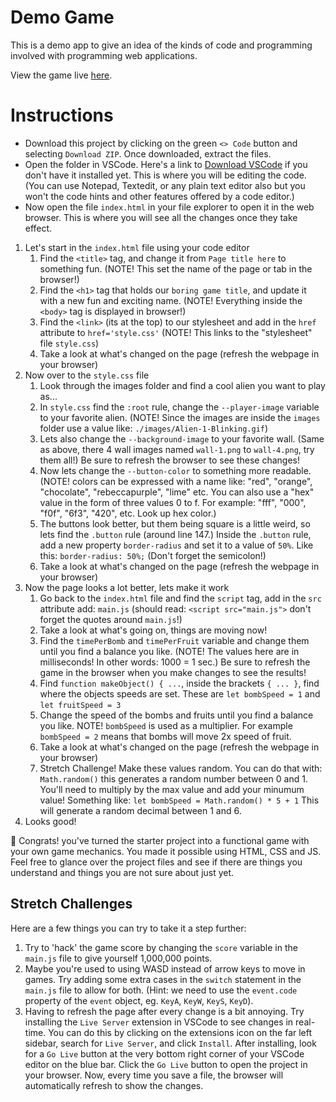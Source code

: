 # Demo Game

This is a demo app to give an idea of the kinds of code and programming involved with programming web applications.

View the game live [here](https://make-school-labs.github.io/few-track-demo/).

# Instructions

- Download this project by clicking on the green `<> Code` button and selecting `Download ZIP`. Once downloaded, extract the files.
- Open the folder in VSCode. Here's a link to [Download VSCode](https://code.visualstudio.com/) if you don't have it installed yet. This is where you will be editing the code. (You can use Notepad, Textedit, or any plain text editor also but you won't the code hints and other features offered by a code editor.)
- Now open the file `index.html` in your file explorer to open it in the web browser. This is where you will see all the changes once they take effect.

1. Let's start in the `index.html` file using your code editor
    1. Find the `<title>` tag, and change it from `Page title here` to something fun. (NOTE! This set the name of the page or tab in the browser!)
    2. Find the `<h1>` tag that holds our `boring game title`, and update it with a new fun and exciting name. (NOTE! Everything inside the `<body>` tag is displayed in browser!)
    3. Find the `<link>` (its at the top) to our stylesheet and add in the `href` attribute to `href='style.css'` (NOTE! This links to the "stylesheet" file `style.css`)
    4. Take a look at what's changed on the page (refresh the webpage in your browser)
2. Now over to the `style.css` file
    1. Look through the images folder and find a cool alien you want to play as...
    2. In `style.css` find the `:root` rule, change the `--player-image` variable to your favorite alien. (NOTE! Since the images are inside the `images` folder use a value like: `./images/Alien-1-Blinking.gif`)
    3. Lets also change the `--background-image` to your favorite wall. (Same as above, there 4 wall images named `wall-1.png` to `wall-4.png`, try them all!) Be sure to refresh the browser to see these changes! 
    4. Now lets change the `--button-color` to something more readable. (NOTE! colors can be expressed with a name like: "red", "orange", "chocolate", "rebeccapurple", "lime" etc. You can also use a "hex" value in the form of three values 0 to f. For example: "fff", "000", "f0f", "6f3", "420", etc. Look up hex color.)
    5. The buttons look better, but them being square is a little weird, so lets find the `.button` rule (around line 147.) Inside the `.button` rule, add a new property `border-radius` and set it to a value of `50%`. Like this: `border-radius: 50%;` (Don't forget the semicolon!)
    6. Take a look at what's changed on the page (refresh the webpage in your browser)
3. Now the page looks a lot better, lets make it work
    1. Go back to the `index.html` file and find the `script` tag, add in the `src` attribute add: `main.js` (should read: `<script src="main.js">` don't forget the quotes around `main.js`!)
    2. Take a look at what's going on, things are moving now!
    3. Find the `timePerBomb` and `timePerFruit` variable and change them until you find a balance you like. (NOTE! The values here are in milliseconds! In other words: 1000 = 1 sec.) Be sure to refresh the game in the browser when you make changes to see the results!  
    4. Find `function makeObject() { ...`, inside the brackets `{ ... }`,  find where the objects speeds are set. These are `let bombSpeed = 1` and `let fruitSpeed = 3`
    5. Change the speed of the bombs and fruits until you find a balance you like. NOTE! `bombSpeed` is used as a multiplier. For example `bombSpeed = 2` means that bombs will move 2x speed of fruit. 
    6. Take a look at what's changed on the page (refresh the webpage in your browser)
    7. Stretch Challenge! Make these values random. You can do that with: `Math.random()` this generates a random number between 0 and 1. You'll need to multiply by the max value and add your minumum value! Something like: `let bombSpeed = Math.random() * 5 + 1` This will generate a random decimal between 1 and 6. 
4. Looks good!

🎉 Congrats! you've turned the starter project into a functional game with your own game mechanics. You made it possible using HTML, CSS and JS. Feel free to glance over the project files and see if there are things you understand and things you are not sure about just yet.

## Stretch Challenges

Here are a few things you can try to take it a step further:

1. Try to 'hack' the game score by changing the `score` variable in the `main.js` file to give yourself 1,000,000 points.
2. Maybe you're used to using WASD instead of arrow keys to move in games. Try adding some extra cases in the `switch` statement in the `main.js` file to allow for both. (Hint: we need to use the `event.code` property of the `event` object, eg. `KeyA`, `KeyW`, `KeyS`, `KeyD`).
3. Having to refresh the page after every change is a bit annoying. Try installing the `Live Server` extension in VSCode to see changes in real-time. You can do this by clicking on the extensions icon on the far left sidebar, search for `Live Server`, and click `Install`. After installing, look for a `Go Live` button at the very bottom right corner of your VSCode editor on the blue bar. Click the `Go Live` button to open the project in your browser. Now, every time you save a file, the browser will automatically refresh to show the changes.

<!-- ## Todo -

1. Some tasks to explore programming on the web.
  - Include comments with notes on possible values along side code
  - Building Web Applications
    - Need a branch to demo the completed game
    - Master branch should leave out some things that become and activity
      - Links to css files and js files
        - These files might be broken into separate files
  - HTML
    - Add some images of other characters
    - Add CSS styles
    - Add JS file
  - CSS
    - Can be better organized for demo
    - Add opportunities for students to make improvements to the appearance
      - #container overflow hidden
      - #contanier round corner
      - .button round corner changes colors
      - .button:hover change colors
      - add a box shadow to player
    - Change game images used as game elements
      - --player-image
      - --bg-image
      - --bomb-image
      - --fruit-*
  - JS
    - Add link to main.js
    - Change somethings in the JS to see what happens
      - Edit variables
        - change the speed and frequency of elements
          - speed of bombs and fruit
          - frequency of fruit vs bombs -->
